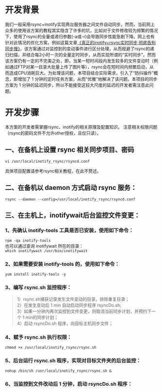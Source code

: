 # 开发背景
我们一般采用rsync+inotify实现两台服务器之间文件自动同步。然而，当前网上众多的使用该方案的教程其实隐含了许多的坑，比如对于文件修改较为频繁的情况下，使用了rsync的全量或递归参数(-a或-r)会导致同步性能急剧下降。网上也有针对此情况的优化方案，例如这篇文章[《真正的inotify+rsync实时同步 彻底告别同步慢》](http://www.ttlsa.com/web/let-infotify-rsync-fast/)，该方案通过对监控到的变动事件进行区分处理，从而规避了rsync的递归扫描，并结合每2小时一次的全量定时同步，从而实现所谓的“实时同步”。然而该方案仍有一定的不完美之处，即，当某一短时间段内发生较多的文件变动时（例如通过FTP对某一目录大批量上传了图片等），rsync会在短时间内频繁启动，从而造成CPU消耗巨大。为处理该问题，本项目结合实际需求，引入了“防抖操作”概念，即增加了 1 分钟的定时任务方案，从而“优雅”地解决了该问题。本项目的同步方案为 1 分钟的延迟同步，所以不能接受这较大尺度的延迟的开发者需注意此问题。
# 开发步骤
本方案的开发者需掌握rsync、inotify的相关原理及配置知识。
注意相关权限问题（rsync的密码文件不允许other授权，且仅只读）。
## 一、在备机上设置 rsync 相关同步项目、密码
```
vi /usr/local/inotify_rsync/rsyncd.conf
```  
具体项目配置请参考rsync相关教程，在此不赘述。
## 二、在备机以 daemon 方式启动 rsync 服务：
```
rsync --daemon --config=/usr/local/inotify_rsync/rsyncd.conf
```
## 三、在主机上，inotifywait后台监控文件变更：
### 1、先确认 inotify-tools 工具是否已安装，使用如下命令：
```rpm -qa inotify-tools```  
也可以通过查询 inotifywait 所在的目录：  
```which inotifywait /usr/bin/inotifywait```
### 2、如果需要安装 inotify-tools 的，使用如下命令：
```yum install inotify-tools -y```
### 3、编写 rsync.sh 监控程序：
> 1）rsync.sh捕获记录发生文件变动的目录，排除重复目录；  
> 2）在发生变动后 1 min 自动启动同步程序 rsyncDo.sh;  
> 3）如果一分钟内再次监控到文件变更，则取消当前同步计划，并预约下一个 1 min的同步计划；  
> 4）启动 rsyncDo.sh 程序，向目标主机同步文件；
### 4、赋予 rsync.sh 执行权限：
```chmod +x /usr/local/inotify_rsync/rsync.sh```
### 5、后台运行 rsync.sh 程序，实现对目标文件夹的后台监控：
```nohup /bin/sh /usr/local/inotify_rsync/rsync.sh &```
### 6、当监控到文件改动后 1 分钟，启动 rsyncDo.sh 程序：
   